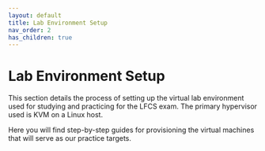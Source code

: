 ```yaml
---
layout: default
title: Lab Environment Setup
nav_order: 2
has_children: true
---
```


# Lab Environment Setup

This section details the process of setting up the virtual lab environment used for studying and practicing for the LFCS exam. The primary hypervisor used is KVM on a Linux host.

Here you will find step-by-step guides for provisioning the virtual machines that will serve as our practice targets.
